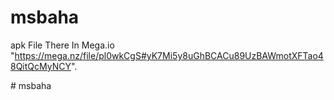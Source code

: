# msbaha

apk File There In Mega.io "https://mega.nz/file/pl0wkCgS#yK7Mi5y8uGhBCACu89UzBAWmotXFTao48QitQcMyNCY".

#   m s b a h a 
 
 
